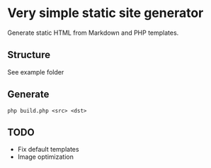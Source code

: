 # Very simple static site generator

Generate static HTML from Markdown and PHP templates.

## Structure
See example folder

## Generate
```
php build.php <src> <dst>
```

## TODO
- Fix default templates
- Image optimization
